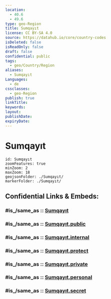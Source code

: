 ```yaml
---
location:
  - 40.6
  - 49.6
type: geo-Region
title: Sumqayıt
license: CC BY-SA 4.0
source: https://datahub.io/core/country-codes
isDeleted: false
isReadOnly: false
draft: false
confidential: public
tags:
  - geo/Country/Region
aliases:
  - Sumqayıt
Languages:
  - de
cssclasses:
  - geo-Region
publish: true
linkTitle:
keywords:
layout:
publishDate:
expiryDate:
---
```


# Sumqayıt

```leaflet
id: Sumqayıt
zoomFeatures: true 
minZoom: 2 
maxZoom: 18
geojsonFolder: ./Sumqayıt/
markerFolder: ./Sumqayıt/
```


## Confidential Links & Embeds: 

### #is_/same_as :: [Sumqayıt](/_Standards/Earth/Continent/Asia/Asia~North~West/Azerbaijan/Regions~Azerbaijan/Absheron/counties~Absheron/Sumqayıt.md) 

### #is_/same_as :: [Sumqayıt.public](/_public/Earth/Continent/Asia/Asia~North~West/Azerbaijan/Regions~Azerbaijan/Absheron/counties~Absheron/Sumqayıt.public.md) 

### #is_/same_as :: [Sumqayıt.internal](/_internal/Earth/Continent/Asia/Asia~North~West/Azerbaijan/Regions~Azerbaijan/Absheron/counties~Absheron/Sumqayıt.internal.md) 

### #is_/same_as :: [Sumqayıt.protect](/_protect/Earth/Continent/Asia/Asia~North~West/Azerbaijan/Regions~Azerbaijan/Absheron/counties~Absheron/Sumqayıt.protect.md) 

### #is_/same_as :: [Sumqayıt.private](/_private/Earth/Continent/Asia/Asia~North~West/Azerbaijan/Regions~Azerbaijan/Absheron/counties~Absheron/Sumqayıt.private.md) 

### #is_/same_as :: [Sumqayıt.personal](/_personal/Earth/Continent/Asia/Asia~North~West/Azerbaijan/Regions~Azerbaijan/Absheron/counties~Absheron/Sumqayıt.personal.md) 

### #is_/same_as :: [Sumqayıt.secret](/_secret/Earth/Continent/Asia/Asia~North~West/Azerbaijan/Regions~Azerbaijan/Absheron/counties~Absheron/Sumqayıt.secret.md)

